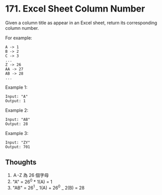 # 171. Excel Sheet Column Number

Given a column title as appear in an Excel sheet, return its corresponding column number.

For example:

    A -> 1
    B -> 2
    C -> 3
    ...
    Z -> 26
    AA -> 27
    AB -> 28
    ...

Example 1:

```
Input: "A"
Output: 1
```

Example 2:

```
Input: "AB"
Output: 28
```

Example 3:

```
Input: "ZY"
Output: 701
```

## Thoughts

1. Ａ-Z 為 26 個字母
2. "A" = 26<sup>0</sup> \* 1(A) = 1
3. "AB" = 26<sup>1</sup> _ 1(A) + 26<sup>0</sup> _ 2(B) = 28
